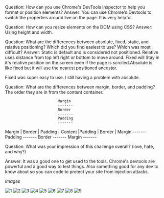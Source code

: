 Question: How can you use Chrome's DevTools inspector to help you format or position elements?
Answer: You can use Chrome's Devtools to switch the properties around live on the page. It is very helpful.

Question: How can you resize elements on the DOM using CSS?
Answer: Using height and width.

Question: What are the differences between absolute, fixed, static, and relative positioning? Which did you find easiest to use? Which was most difficult?
Answer: Static is default and is considered not positioned. Relative uses distance from top left right or bottom to move around. Fixed will Stay in it's relative position on the screen even if the page is scrolled.Absolute is like fixed but it will use the nearest positioned ancestor.

Fixed was super easy to use. I still having a problem with absolute.

Question: What are the differences between margin, border, and padding?
The order they are in from the content container.

                            Margin
                            -------
                            Border
                            -------
                            Padding
                            -------
Margin | Border | Padding | Content |Padding | Border | Margin
                            -------
                            Padding
                            -------
                            Border
                            -------
                            Margin
                            -------

Question: What was your impression of this challenge overall? (love, hate, and why?)

Answer: It was a good one to get used to the tools. Chrome's devtools are powerful and a good way to test things. Also something good for any dev to know about so you can code to protect your site from injection attacks.

*Images*

![1](./imgs/1.png)
![2](./imgs/2.png)
![3](./imgs/3.png)
![4](./imgs/4.png)
![5](./imgs/5.png)
![6](./imgs/6.png)
![7](./imgs/7.png)
![8](./imgs/8.png)
![9](./imgs/9.png)